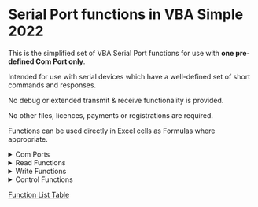 # Serial Port functions in VBA Simple 2022

This is the simplified set of VBA Serial Port functions for use with **one pre-defined Com Port only**.

Intended for use with serial devices which have a well-defined set of short commands and responses. 

No debug or extended transmit & receive functionality is provided. 

No other files, licences, payments or registrations are required.  

Functions can be used directly in Excel cells as Formulas where appropriate. 


<details>

<summary>Com Ports</summary>

<p>
  
- Functions work with both Hardware and Virtual (software) Com Port types 
 
- All API functions are `'Synchronous'` as some port types do not respond correctly in `'Overlapped'` mode  

</p>

</details>

<details>

<summary>Read Functions</summary>

<p>
  
_Assume that all data has already been sent by the attached serial device and is ready waiting to be read_

- `check_com_port` can be used to confirm expected number of characters are waiting before committing read 

- No pre or post read delays for any in-flight data reception to complete are provided.
  
- Data will be read in one synchronous API call.
  
- Maximum characters per read call = `READ_BUFFER_LENGTH`
  
- `check_com_port` function can be used again to check for any new or remaining characters. 
    
</p>

</details>

<details>
  
<summary>Write Functions</summary>
 
<p>

Writes are synchronous and functions can block until outgoing data is processed or write timer expires 
    
- Short strings will return quickly as data is buffered for transmission    
- Maximum number of characters sent is limited by write timer value in milliseconds
- Character limit per send is approximately = ( Baud Rate * WRITE_CONSTANT ) / 10000

</p>

</details>

<details>
  
<summary>Control Functions</summary>

<p>

### Com Port Start, Stop ###
  
- Allow a few MilliSeconds for functions to return and for any attached hardware to stabilise   
- Functions return `True` or `False` to indicate success or failure  
  
### Data Waiting Check ###
  
- Function returns number of characters waiting to be read   
- Return number can be zero if no data waiting  
- Return value of -1 indicates error, including port not started 
  
### Device Ready Check ###  

- Function returns `True` if port started and **Data Set Ready** input signal is active 
   
</p>  
  
</details>

[Function List Table](Functions.md)
